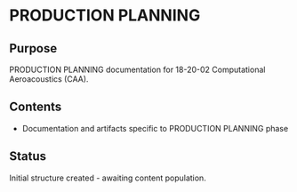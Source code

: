 # PRODUCTION PLANNING

## Purpose
PRODUCTION PLANNING documentation for 18-20-02 Computational Aeroacoustics (CAA).

## Contents
- Documentation and artifacts specific to PRODUCTION PLANNING phase

## Status
Initial structure created - awaiting content population.
